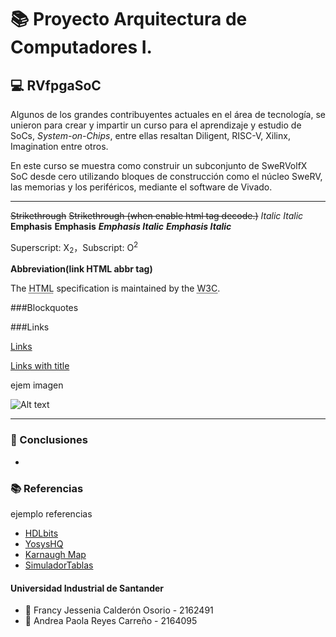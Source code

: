 # 📚 Proyecto Arquitectura de Computadores I.

## 💻 RVfpgaSoC

Algunos de los grandes contribuyentes actuales en el área de tecnología, se unieron para crear y impartir un curso para el aprendizaje y estudio de SoCs, _System-on-Chips_, entre ellas resaltan Diligent, RISC-V, Xilinx, Imagination entre otros. 

En este curso se muestra como construir un subconjunto de SweRVolfX SoC desde cero utilizando bloques de construcción como el núcleo SweRV, las memorias y los periféricos, mediante el software de Vivado.



           
___________________________________________________________________________________________
~~Strikethrough~~ <s>Strikethrough (when enable html tag decode.)</s>
*Italic*      _Italic_
**Emphasis**  __Emphasis__
***Emphasis Italic*** ___Emphasis Italic___

Superscript: X<sub>2</sub>，Subscript: O<sup>2</sup>

**Abbreviation(link HTML abbr tag)**

The <abbr title="Hyper Text Markup Language">HTML</abbr> specification is maintained by the <abbr title="World Wide Web Consortium">W3C</abbr>.

###Blockquotes

###Links

[Links](http://localhost/)

[Links with title](http://localhost/ "link title")


ejem imagen

![Alt text](https://i.imgur.com/ZgpiGM3.png)
_______________________________________________________________________

### 🔖 Conclusiones

*


### 📚 Referencias
ejemplo referencias

* [HDLbits](https://hdlbits.01xz.net/wiki/Module_fadd) 
* [YosysHQ](https://www.yosyshq.com/)
* [Karnaugh Map](https://www.geeksforgeeks.org/introduction-of-k-map-karnaugh-map/)
* [SimuladorTablas](https://logicaunad.com/simulador-tablas/)





#### Universidad Industrial de Santander
* 👩 Francy Jessenia Calderón Osorio - 2162491
* 👩 Andrea Paola Reyes Carreño - 2164095

